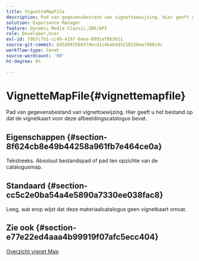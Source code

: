 ```yaml
---
title: VignetteMapFile
description: Pad van gegevensbestand van vignettoewijzing. Hier geeft u het bestand op dat de vignetkaart voor deze afbeeldingscatalogus bevat.
solution: Experience Manager
feature: Dynamic Media Classic,SDK/API
role: Developer,User
exl-id: f9b7c7b1-cc49-419f-8eea-0091ef8b3011
source-git-commit: 8454991568374ecd1c4babdd3210250ea7988c4c
workflow-type: tm+mt
source-wordcount: '69'
ht-degree: 0%

---
```


# VignetteMapFile{#vignettemapfile}

Pad van gegevensbestand van vignettoewijzing. Hier geeft u het bestand op dat de vignetkaart voor deze afbeeldingscatalogus bevat.

## Eigenschappen {#section-8f624cb8e49b44258a961fb7e464ce0a}

Tekstreeks. Absoluut bestandspad of pad ten opzichte van de catalogusmap.

## Standaard {#section-cc5c2e0ba54a4e5890a7330ee038fac8}

Leeg, wat erop wijst dat deze materiaalcatalogus geen vignetkaart omvat.

## Zie ook {#section-e77e22ed4aaa4b99919f07afc5ecc404}

[Overzicht vignet Map](../../../../../ir-api/material-cat/image-rendering-api-ref/c-ir-material-catalog/c-ir-vignette-map-reference/c-ir-vignette-map-reference.md#concept-f9486269f2b04d4cb6750f3af7bf0eb7)
